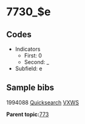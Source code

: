 # 7730\_$e

## Codes

-   Indicators
    -   First: 0
    -   Second: \_
-   Subfield: e

## Sample bibs

1994088 [Quicksearch](https://search.library.yale.edu/catalog/1994088) [VXWS](http://prodorbis.library.yale.edu:7014/vxws/GetHoldingsService?bibId=1994088)

**Parent topic:**[773](../../tags/773/773.md)

